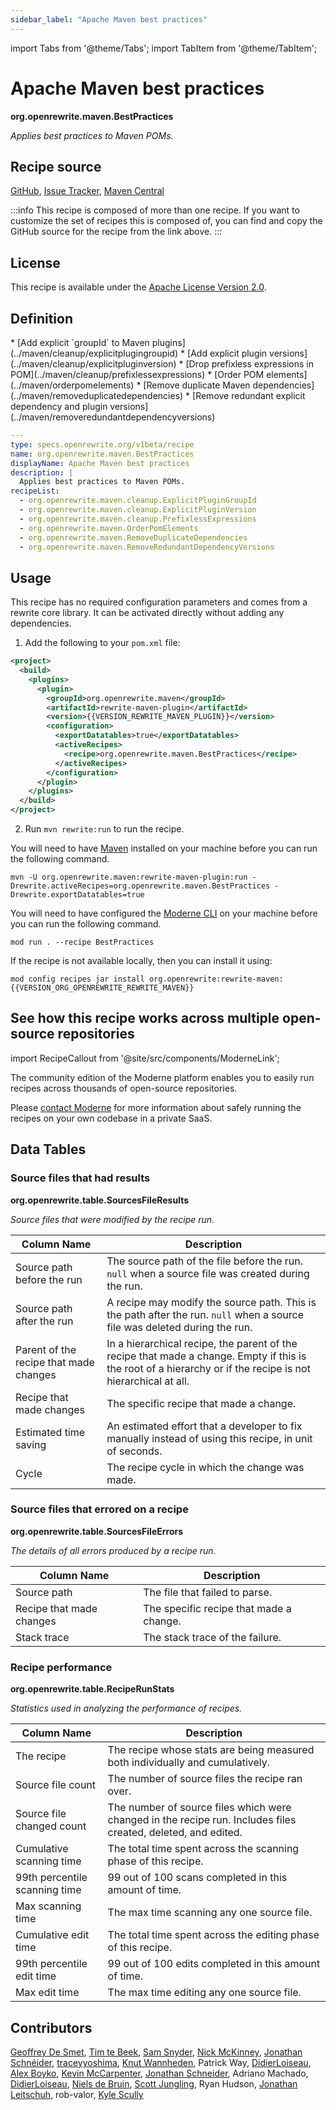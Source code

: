 ```yaml
---
sidebar_label: "Apache Maven best practices"
---
```


import Tabs from '@theme/Tabs';
import TabItem from '@theme/TabItem';

# Apache Maven best practices

**org.openrewrite.maven.BestPractices**

_Applies best practices to Maven POMs._

## Recipe source

[GitHub](https://github.com/openrewrite/rewrite/blob/main/rewrite-maven/src/main/resources/META-INF/rewrite/maven.yml), 
[Issue Tracker](https://github.com/openrewrite/rewrite/issues), 
[Maven Central](https://central.sonatype.com/artifact/org.openrewrite/rewrite-maven/)

:::info
This recipe is composed of more than one recipe. If you want to customize the set of recipes this is composed of, you can find and copy the GitHub source for the recipe from the link above.
:::
## License

This recipe is available under the [Apache License Version 2.0](https://www.apache.org/licenses/LICENSE-2.0).


## Definition

<Tabs groupId="recipeType">
<TabItem value="recipe-list" label="Recipe List" >
* [Add explicit `groupId` to Maven plugins](../maven/cleanup/explicitplugingroupid)
* [Add explicit plugin versions](../maven/cleanup/explicitpluginversion)
* [Drop prefixless expressions in POM](../maven/cleanup/prefixlessexpressions)
* [Order POM elements](../maven/orderpomelements)
* [Remove duplicate Maven dependencies](../maven/removeduplicatedependencies)
* [Remove redundant explicit dependency and plugin versions](../maven/removeredundantdependencyversions)

</TabItem>

<TabItem value="yaml-recipe-list" label="Yaml Recipe List">

```yaml
---
type: specs.openrewrite.org/v1beta/recipe
name: org.openrewrite.maven.BestPractices
displayName: Apache Maven best practices
description: |
  Applies best practices to Maven POMs.
recipeList:
  - org.openrewrite.maven.cleanup.ExplicitPluginGroupId
  - org.openrewrite.maven.cleanup.ExplicitPluginVersion
  - org.openrewrite.maven.cleanup.PrefixlessExpressions
  - org.openrewrite.maven.OrderPomElements
  - org.openrewrite.maven.RemoveDuplicateDependencies
  - org.openrewrite.maven.RemoveRedundantDependencyVersions

```
</TabItem>
</Tabs>

## Usage

This recipe has no required configuration parameters and comes from a rewrite core library. It can be activated directly without adding any dependencies.
<Tabs groupId="projectType">

<TabItem value="maven" label="Maven POM">

1. Add the following to your `pom.xml` file:

```xml title="pom.xml"
<project>
  <build>
    <plugins>
      <plugin>
        <groupId>org.openrewrite.maven</groupId>
        <artifactId>rewrite-maven-plugin</artifactId>
        <version>{{VERSION_REWRITE_MAVEN_PLUGIN}}</version>
        <configuration>
          <exportDatatables>true</exportDatatables>
          <activeRecipes>
            <recipe>org.openrewrite.maven.BestPractices</recipe>
          </activeRecipes>
        </configuration>
      </plugin>
    </plugins>
  </build>
</project>
```

2. Run `mvn rewrite:run` to run the recipe.
</TabItem>

<TabItem value="maven-command-line" label="Maven Command Line">

You will need to have [Maven](https://maven.apache.org/download.cgi) installed on your machine before you can run the following command.

```shell title="shell"
mvn -U org.openrewrite.maven:rewrite-maven-plugin:run -Drewrite.activeRecipes=org.openrewrite.maven.BestPractices -Drewrite.exportDatatables=true
```

</TabItem>
<TabItem value="moderne-cli" label="Moderne CLI">

You will need to have configured the [Moderne CLI](https://docs.moderne.io/user-documentation/moderne-cli/getting-started/cli-intro) on your machine before you can run the following command.

```shell title="shell"
mod run . --recipe BestPractices
```

If the recipe is not available locally, then you can install it using:
```shell
mod config recipes jar install org.openrewrite:rewrite-maven:{{VERSION_ORG_OPENREWRITE_REWRITE_MAVEN}}
```
</TabItem>
</Tabs>

## See how this recipe works across multiple open-source repositories

import RecipeCallout from '@site/src/components/ModerneLink';

<RecipeCallout link="https://app.moderne.io/recipes/org.openrewrite.maven.BestPractices" />

The community edition of the Moderne platform enables you to easily run recipes across thousands of open-source repositories.

Please [contact Moderne](https://moderne.io/product) for more information about safely running the recipes on your own codebase in a private SaaS.
## Data Tables

### Source files that had results
**org.openrewrite.table.SourcesFileResults**

_Source files that were modified by the recipe run._

| Column Name | Description |
| ----------- | ----------- |
| Source path before the run | The source path of the file before the run. `null` when a source file was created during the run. |
| Source path after the run | A recipe may modify the source path. This is the path after the run. `null` when a source file was deleted during the run. |
| Parent of the recipe that made changes | In a hierarchical recipe, the parent of the recipe that made a change. Empty if this is the root of a hierarchy or if the recipe is not hierarchical at all. |
| Recipe that made changes | The specific recipe that made a change. |
| Estimated time saving | An estimated effort that a developer to fix manually instead of using this recipe, in unit of seconds. |
| Cycle | The recipe cycle in which the change was made. |

### Source files that errored on a recipe
**org.openrewrite.table.SourcesFileErrors**

_The details of all errors produced by a recipe run._

| Column Name | Description |
| ----------- | ----------- |
| Source path | The file that failed to parse. |
| Recipe that made changes | The specific recipe that made a change. |
| Stack trace | The stack trace of the failure. |

### Recipe performance
**org.openrewrite.table.RecipeRunStats**

_Statistics used in analyzing the performance of recipes._

| Column Name | Description |
| ----------- | ----------- |
| The recipe | The recipe whose stats are being measured both individually and cumulatively. |
| Source file count | The number of source files the recipe ran over. |
| Source file changed count | The number of source files which were changed in the recipe run. Includes files created, deleted, and edited. |
| Cumulative scanning time | The total time spent across the scanning phase of this recipe. |
| 99th percentile scanning time | 99 out of 100 scans completed in this amount of time. |
| Max scanning time | The max time scanning any one source file. |
| Cumulative edit time | The total time spent across the editing phase of this recipe. |
| 99th percentile edit time | 99 out of 100 edits completed in this amount of time. |
| Max edit time | The max time editing any one source file. |


## Contributors
[Geoffrey De Smet](mailto:gds.geoffrey.de.smet@gmail.com), [Tim te Beek](mailto:tim@moderne.io), [Sam Snyder](mailto:sam@moderne.io), [Nick McKinney](mailto:mckinneynicholas@gmail.com), [Jonathan Schnéider](mailto:jkschneider@gmail.com), [traceyyoshima](mailto:tracey.yoshima@gmail.com), [Knut Wannheden](mailto:knut.wannheden@mobi.ch), Patrick Way, [DidierLoiseau](mailto:didierloiseau+github@gmail.com), [Alex Boyko](mailto:aboyko@vmware.com), [Kevin McCarpenter](mailto:kevin@moderne.io), [Jonathan Schneider](mailto:jkschneider@gmail.com), Adriano Machado, [DidierLoiseau](mailto:didierloiseau+git@gmail.com), [Niels de Bruin](mailto:nielsdebruin@gmail.com), [Scott Jungling](mailto:scott.jungling@gmail.com), Ryan Hudson, [Jonathan Leitschuh](mailto:jonathan.leitschuh@gmail.com), rob-valor, [Kyle Scully](mailto:scullykns@gmail.com)
